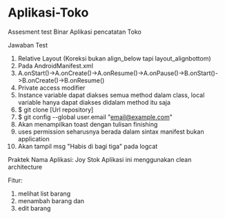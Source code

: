 # Aplikasi-Toko
Assesment test Binar Aplikasi pencatatan Toko

Jawaban Test
1. Relative Layout (Koreksi bukan align_below tapi layout_alignbottom)
2. Pada AndroidManifest.xml
3. A.onStart()->A.onCreate()->A.onResume()->A.onPause()->B.onStart()->B.onCreate()->B.onResume()
4. Private access modifier
5. Instance variable dapat diakses semua method dalam class, local variable hanya dapat diakses didalam method itu saja
6. $ git clone [Url repository]
7. $ git config --global user.email "email@example.com"
8. Akan menampilkan toast dengan tulisan finishing
9. uses permission seharusnya berada dalam sintax manifest bukan application
10. Akan tampil msg "Habis di bagi tiga" pada logcat

Praktek
Nama Aplikasi: Joy Stok
Aplikasi ini menggunakan clean architecture

Fitur: 
1. melihat list barang
2. menambah barang dan
3. edit barang
